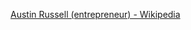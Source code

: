 ﻿[Austin Russell (entrepreneur) - Wikipedia](https://en.wikipedia.org/wiki/Austin_Russell_(entrepreneur))